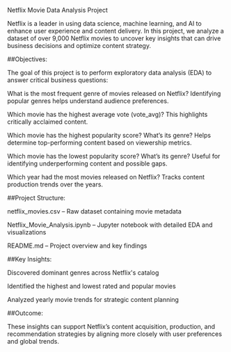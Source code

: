 Netflix Movie Data Analysis Project

Netflix is a leader in using data science, machine learning, and AI to enhance user experience and content delivery. In this project, we analyze a dataset of over 9,000 Netflix movies to uncover key insights that can drive business decisions and optimize content strategy.

##Objectives:

The goal of this project is to perform exploratory data analysis (EDA) to answer critical business questions:

What is the most frequent genre of movies released on Netflix?
Identifying popular genres helps understand audience preferences.

Which movie has the highest average vote (vote_avg)?
This highlights critically acclaimed content.

Which movie has the highest popularity score? What’s its genre?
Helps determine top-performing content based on viewership metrics.

Which movie has the lowest popularity score? What’s its genre?
Useful for identifying underperforming content and possible gaps.

Which year had the most movies released on Netflix?
Tracks content production trends over the years.


##Project Structure:

netflix_movies.csv – Raw dataset containing movie metadata

Netflix_Movie_Analysis.ipynb – Jupyter notebook with detailed EDA and visualizations

README.md – Project overview and key findings

##Key Insights:

Discovered dominant genres across Netflix's catalog

Identified the highest and lowest rated and popular movies

Analyzed yearly movie trends for strategic content planning

##Outcome:

These insights can support Netflix’s content acquisition, production, and recommendation strategies by aligning more closely with user preferences and global trends.
